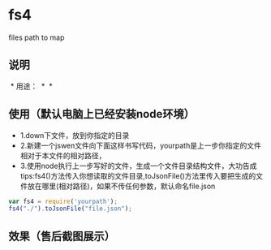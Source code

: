 # fs4
files path to map
## 说明
  * 用途：
  *
  *
  
## 使用（默认电脑上已经安装node环境）

* 1.down下文件，放到你指定的目录
* 2.新建一个jswen文件向下面这样书写代码，yourpath是上一步你指定的文件相对于本文件的相对路径，
* 3.使用node执行上一步写好的文件，生成一个文件目录结构文件，大功告成
   tips:fs4()方法传入你想读取的文件目录,toJsonFile()方法里传入要把生成的文件放在哪里(相对路径)，如果不传任何参数，默认命名file.json
```javascript
var fs4 = require('yourpath');
fs4("./").toJsonFile("file.json");
```

## 效果（售后截图展示）
